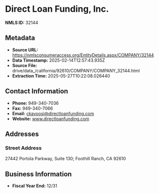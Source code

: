 # Direct Loan Funding, Inc.

**NMLS ID:** 32144

## Metadata
- **Source URL:** https://nmlsconsumeraccess.org/EntityDetails.aspx/COMPANY/32144
- **Data Timestamp:** 2025-02-14T12:57:43.935Z
- **Source File:** drive/data_/california/92610/COMPANY/COMPANY_32144.html
- **Extraction Time:** 2025-05-27T10:22:08.026440

## Contact Information
- **Phone:** 949-340-7036
- **Fax:** 949-340-7066
- **Email:** ckavoosi@directloanfunding.com
- **Website:** www.directloanfunding.com

## Addresses
### Street Address
27442 Portola Parkway, Suite 130; Foothill Ranch, CA 92610

## Business Information
- **Fiscal Year End:** 12/31
